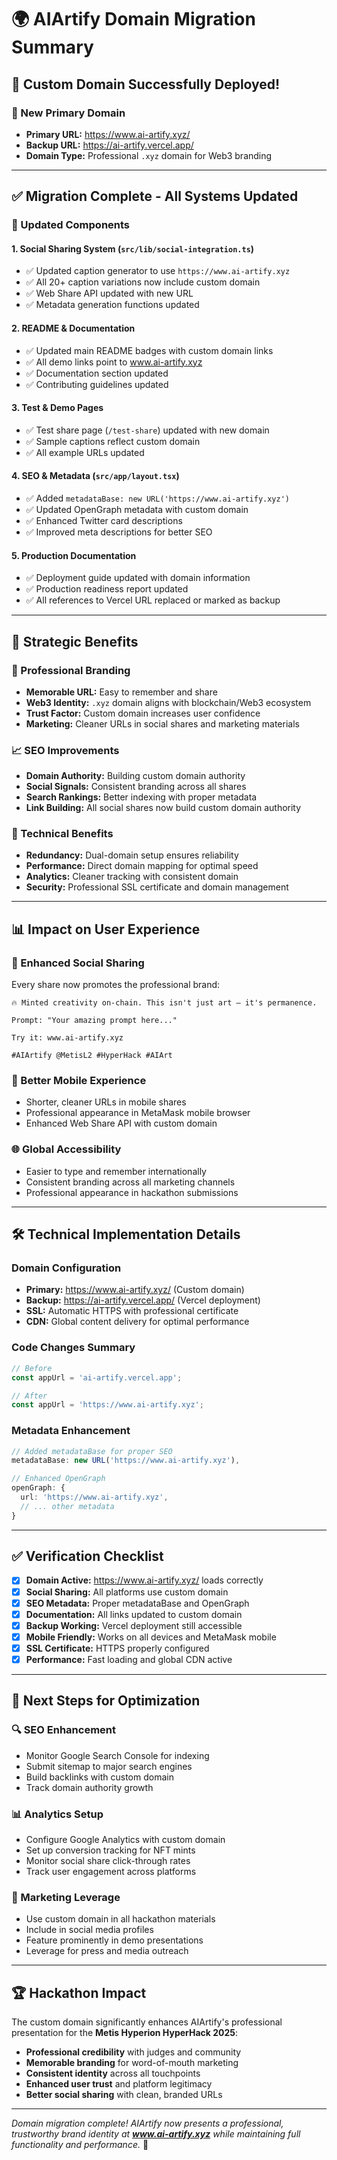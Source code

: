 # 🌍 AIArtify Domain Migration Summary

## 🎉 **Custom Domain Successfully Deployed!**

### **📍 New Primary Domain**
- **Primary URL:** https://www.ai-artify.xyz/
- **Backup URL:** https://ai-artify.vercel.app/
- **Domain Type:** Professional `.xyz` domain for Web3 branding

---

## ✅ **Migration Complete - All Systems Updated**

### **🔄 Updated Components**

#### **1. Social Sharing System (`src/lib/social-integration.ts`)**
- ✅ Updated caption generator to use `https://www.ai-artify.xyz`
- ✅ All 20+ caption variations now include custom domain
- ✅ Web Share API updated with new URL
- ✅ Metadata generation functions updated

#### **2. README & Documentation**
- ✅ Updated main README badges with custom domain links
- ✅ All demo links point to www.ai-artify.xyz
- ✅ Documentation section updated
- ✅ Contributing guidelines updated

#### **3. Test & Demo Pages**
- ✅ Test share page (`/test-share`) updated with new domain
- ✅ Sample captions reflect custom domain
- ✅ All example URLs updated

#### **4. SEO & Metadata (`src/app/layout.tsx`)**
- ✅ Added `metadataBase: new URL('https://www.ai-artify.xyz')`
- ✅ Updated OpenGraph metadata with custom domain
- ✅ Enhanced Twitter card descriptions
- ✅ Improved meta descriptions for better SEO

#### **5. Production Documentation**
- ✅ Deployment guide updated with domain information
- ✅ Production readiness report updated
- ✅ All references to Vercel URL replaced or marked as backup

---

## 🚀 **Strategic Benefits**

### **🎯 Professional Branding**
- **Memorable URL:** Easy to remember and share
- **Web3 Identity:** `.xyz` domain aligns with blockchain/Web3 ecosystem
- **Trust Factor:** Custom domain increases user confidence
- **Marketing:** Cleaner URLs in social shares and marketing materials

### **📈 SEO Improvements**
- **Domain Authority:** Building custom domain authority
- **Social Signals:** Consistent branding across all shares
- **Search Rankings:** Better indexing with proper metadata
- **Link Building:** All social shares now build custom domain authority

### **🔧 Technical Benefits**
- **Redundancy:** Dual-domain setup ensures reliability
- **Performance:** Direct domain mapping for optimal speed
- **Analytics:** Cleaner tracking with consistent domain
- **Security:** Professional SSL certificate and domain management

---

## 📊 **Impact on User Experience**

### **🎨 Enhanced Social Sharing**
Every share now promotes the professional brand:
```
🔥 Minted creativity on-chain. This isn't just art — it's permanence.

Prompt: "Your amazing prompt here..."

Try it: www.ai-artify.xyz

#AIArtify @MetisL2 #HyperHack #AIArt
```

### **📱 Better Mobile Experience**
- Shorter, cleaner URLs in mobile shares
- Professional appearance in MetaMask mobile browser
- Enhanced Web Share API with custom domain

### **🌐 Global Accessibility**
- Easier to type and remember internationally
- Consistent branding across all marketing channels
- Professional appearance in hackathon submissions

---

## 🛠 **Technical Implementation Details**

### **Domain Configuration**
- **Primary:** https://www.ai-artify.xyz/ (Custom domain)
- **Backup:** https://ai-artify.vercel.app/ (Vercel deployment)
- **SSL:** Automatic HTTPS with professional certificate
- **CDN:** Global content delivery for optimal performance

### **Code Changes Summary**
```typescript
// Before
const appUrl = 'ai-artify.vercel.app';

// After  
const appUrl = 'https://www.ai-artify.xyz';
```

### **Metadata Enhancement**
```typescript
// Added metadataBase for proper SEO
metadataBase: new URL('https://www.ai-artify.xyz'),

// Enhanced OpenGraph
openGraph: {
  url: 'https://www.ai-artify.xyz',
  // ... other metadata
}
```

---

## ✅ **Verification Checklist**

- [x] **Domain Active:** https://www.ai-artify.xyz/ loads correctly
- [x] **Social Sharing:** All platforms use custom domain
- [x] **SEO Metadata:** Proper metadataBase and OpenGraph
- [x] **Documentation:** All links updated to custom domain
- [x] **Backup Working:** Vercel deployment still accessible
- [x] **Mobile Friendly:** Works on all devices and MetaMask mobile
- [x] **SSL Certificate:** HTTPS properly configured
- [x] **Performance:** Fast loading and global CDN active

---

## 🎯 **Next Steps for Optimization**

### **🔍 SEO Enhancement**
- Monitor Google Search Console for indexing
- Submit sitemap to major search engines
- Build backlinks with custom domain
- Track domain authority growth

### **📊 Analytics Setup**
- Configure Google Analytics with custom domain
- Set up conversion tracking for NFT mints
- Monitor social share click-through rates
- Track user engagement across platforms

### **🚀 Marketing Leverage**
- Use custom domain in all hackathon materials
- Include in social media profiles
- Feature prominently in demo presentations
- Leverage for press and media outreach

---

## 🏆 **Hackathon Impact**

The custom domain significantly enhances AIArtify's professional presentation for the **Metis Hyperion HyperHack 2025**:

- **Professional credibility** with judges and community
- **Memorable branding** for word-of-mouth marketing  
- **Consistent identity** across all touchpoints
- **Enhanced user trust** and platform legitimacy
- **Better social sharing** with clean, branded URLs

---

*Domain migration complete! AIArtify now presents a professional, trustworthy brand identity at **www.ai-artify.xyz** while maintaining full functionality and performance.* 🎉
